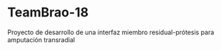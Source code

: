 # TeamBrao-18
Proyecto de desarrollo de una interfaz miembro residual-prótesis para amputación transradial 
